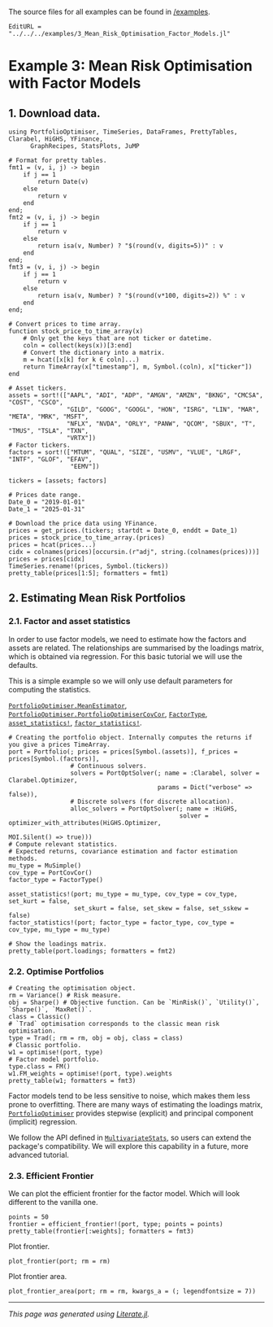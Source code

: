The source files for all examples can be found in [/examples](https://github.com/dcelisgarza/PortfolioOptimiser.jl/tree/main/examples/).

```@meta
EditURL = "../../../examples/3_Mean_Risk_Optimisation_Factor_Models.jl"
```

# Example 3: Mean Risk Optimisation with Factor Models

## 1. Download data.

````@example 3_Mean_Risk_Optimisation_Factor_Models
using PortfolioOptimiser, TimeSeries, DataFrames, PrettyTables, Clarabel, HiGHS, YFinance,
      GraphRecipes, StatsPlots, JuMP

# Format for pretty tables.
fmt1 = (v, i, j) -> begin
    if j == 1
        return Date(v)
    else
        return v
    end
end;
fmt2 = (v, i, j) -> begin
    if j == 1
        return v
    else
        return isa(v, Number) ? "$(round(v, digits=5))" : v
    end
end;
fmt3 = (v, i, j) -> begin
    if j == 1
        return v
    else
        return isa(v, Number) ? "$(round(v*100, digits=2)) %" : v
    end
end;

# Convert prices to time array.
function stock_price_to_time_array(x)
    # Only get the keys that are not ticker or datetime.
    coln = collect(keys(x))[3:end]
    # Convert the dictionary into a matrix.
    m = hcat([x[k] for k ∈ coln]...)
    return TimeArray(x["timestamp"], m, Symbol.(coln), x["ticker"])
end

# Asset tickers.
assets = sort!(["AAPL", "ADI", "ADP", "AMGN", "AMZN", "BKNG", "CMCSA", "COST", "CSCO",
                "GILD", "GOOG", "GOOGL", "HON", "ISRG", "LIN", "MAR", "META", "MRK", "MSFT",
                "NFLX", "NVDA", "ORLY", "PANW", "QCOM", "SBUX", "T", "TMUS", "TSLA", "TXN",
                "VRTX"])
# Factor tickers.
factors = sort!(["MTUM", "QUAL", "SIZE", "USMV", "VLUE", "LRGF", "INTF", "GLOF", "EFAV",
                 "EEMV"])

tickers = [assets; factors]

# Prices date range.
Date_0 = "2019-01-01"
Date_1 = "2025-01-31"

# Download the price data using YFinance.
prices = get_prices.(tickers; startdt = Date_0, enddt = Date_1)
prices = stock_price_to_time_array.(prices)
prices = hcat(prices...)
cidx = colnames(prices)[occursin.(r"adj", string.(colnames(prices)))]
prices = prices[cidx]
TimeSeries.rename!(prices, Symbol.(tickers))
pretty_table(prices[1:5]; formatters = fmt1)
````

## 2. Estimating Mean Risk Portfolios

### 2.1. Factor and asset statistics

In order to use factor models, we need to estimate how the factors and assets are related. The relationships are summarised by the loadings matrix, which is obtained via regression. For this basic tutorial we will use the defaults.

This is a simple example so we will only use default parameters for computing the statistics.

[`PortfolioOptimiser.MeanEstimator`](@ref), [`PortfolioOptimiser.PortfolioOptimiserCovCor`](@ref), [`FactorType`](@ref), [`asset_statistics!`](@ref), [`factor_statistics!`](@ref).

````@example 3_Mean_Risk_Optimisation_Factor_Models
# Creating the portfolio object. Internally computes the returns if you give a prices TimeArray.
port = Portfolio(; prices = prices[Symbol.(assets)], f_prices = prices[Symbol.(factors)],
                 # Continuous solvers.
                 solvers = PortOptSolver(; name = :Clarabel, solver = Clarabel.Optimizer,
                                         params = Dict("verbose" => false)),
                 # Discrete solvers (for discrete allocation).
                 alloc_solvers = PortOptSolver(; name = :HiGHS,
                                               solver = optimizer_with_attributes(HiGHS.Optimizer,
                                                                                  MOI.Silent() => true)))
# Compute relevant statistics.
# Expected returns, covariance estimation and factor estimation methods.
mu_type = MuSimple()
cov_type = PortCovCor()
factor_type = FactorType()

asset_statistics!(port; mu_type = mu_type, cov_type = cov_type, set_kurt = false,
                  set_skurt = false, set_skew = false, set_sskew = false)
factor_statistics!(port; factor_type = factor_type, cov_type = cov_type, mu_type = mu_type)

# Show the loadings matrix.
pretty_table(port.loadings; formatters = fmt2)
````

### 2.2. Optimise Portfolios

````@example 3_Mean_Risk_Optimisation_Factor_Models
# Creating the optimisation object.
rm = Variance() # Risk measure.
obj = Sharpe() # Objective function. Can be `MinRisk()`, `Utility()`, `Sharpe()`, `MaxRet()`.
class = Classic()
# `Trad` optimisation corresponds to the classic mean risk optimisation.
type = Trad(; rm = rm, obj = obj, class = class)
# Classic portfolio.
w1 = optimise!(port, type)
# Factor model portfolio.
type.class = FM()
w1.FM_weights = optimise!(port, type).weights
pretty_table(w1; formatters = fmt3)
````

Factor models tend to be less sensitive to noise, which makes them less prone to overfitting. There are many ways of estimating the loadings matrix, [`PortfolioOptimiser`](https://github.com/dcelisgarza/PortfolioOptimiser.jl) provides stepwise (explicit) and principal component (implicit) regression.

We follow the API defined in [`MultivariateStats`](https://juliastats.org/MultivariateStats.jl/stable/), so users can extend the package's compatibility. We will explore this capability in a future, more advanced tutorial.

### 2.3. Efficient Frontier

We can plot the efficient frontier for the factor model. Which will look different to the vanilla one.

````@example 3_Mean_Risk_Optimisation_Factor_Models
points = 50
frontier = efficient_frontier!(port, type; points = points)
pretty_table(frontier[:weights]; formatters = fmt3)
````

Plot frontier.

````@example 3_Mean_Risk_Optimisation_Factor_Models
plot_frontier(port; rm = rm)
````

Plot frontier area.

````@example 3_Mean_Risk_Optimisation_Factor_Models
plot_frontier_area(port; rm = rm, kwargs_a = (; legendfontsize = 7))
````

* * *

*This page was generated using [Literate.jl](https://github.com/fredrikekre/Literate.jl).*
